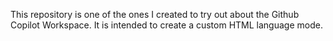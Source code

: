 This repository is one of the ones I created to try out about the Github Copilot Workspace. It is intended to create a custom HTML language mode.
